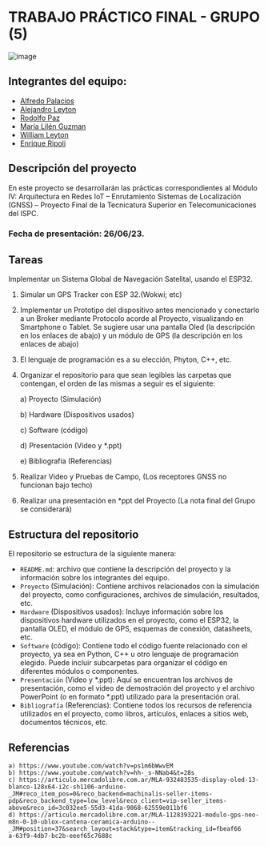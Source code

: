 # TRABAJO PRÁCTICO FINAL - GRUPO (5)
![image](https://github.com/ISPC-TST-ARQUITECTURA-Y-CONECTIVIDAD/tareafinal-grupo-5/assets/108815579/ebaab621-8be8-48d9-83bd-b25fadb3433d)


## Integrantes del equipo:
- [Alfredo Palacios](https://github.com/alfredop37)
- [Alejandro Leyton](https://github.com/leytonale)
- [Rodolfo Paz](https://github.com/domi74)
- [María Lilén Guzman](https://github.com/lilenguzman01)
- [William Leyton](https://github.com/wleyton89)
- [Enrique Ripoli](https://github.com/enriqueripoli)

## Descripción del proyecto
En este proyecto se desarrollarán las prácticas correspondientes al Módulo IV: Arquitectura en Redes IoT – Enrutamiento Sistemas de Localización (GNSS) – Proyecto Final de la Tecnicatura Superior en Telecomunicaciones del ISPC.

### Fecha de presentación: 26/06/23.
## Tareas
Implementar un Sistema Global de Navegación Satelital, usando el ESP32.
1) Simular un GPS Tracker con ESP 32.(Wokwi; etc)

2) Implementar un Prototipo del dispositivo antes mencionado y conectarlo a
un Broker mediante Protocolo acorde al Proyecto, visualizando en
Smartphone o Tablet. Se sugiere usar una pantalla Oled (la descripción en
los enlaces de abajo) y un módulo de GPS (la descripción en los enlaces
de abajo)

3) El lenguaje de programación es a su elección, Phyton, C++, etc.

4) Organizar el repositorio para que sean legibles las carpetas que contengan, el orden de las mismas a seguir es el siguiente:
   
    a) Proyecto (Simulación)
   
    b) Hardware (Dispositivos usados)

    c) Software (código)

    d) Presentación (Video y *.ppt)

    e) Bibliografía (Referencias)
   
6) Realizar Video y Pruebas de Campo, (Los receptores GNSS no funcionan
bajo techo)

7) Realizar una presentación en *ppt del Proyecto (La nota final del Grupo se
considerará)



## Estructura del repositorio
El repositorio se estructura de la siguiente manera:
- `README.md`: archivo que contiene la descripción del proyecto y la información sobre los integrantes del equipo.
- `Proyecto` (Simulación): Contiene archivos relacionados con la simulación del proyecto, como configuraciones, archivos de simulación, resultados, etc.
- `Hardware` (Dispositivos usados): Incluye información sobre los dispositivos hardware utilizados en el proyecto, como el ESP32, la pantalla OLED, el módulo de GPS, esquemas de conexión, datasheets, etc.
- `Software` (código): Contiene todo el código fuente relacionado con el proyecto, ya sea en Python, C++ u otro lenguaje de programación elegido. Puede incluir subcarpetas para organizar el código en diferentes módulos o componentes.
- `Presentación` (Video y *.ppt): Aquí se encuentran los archivos de presentación, como el video de demostración del proyecto y el archivo PowerPoint (o en formato *.ppt) utilizado para la presentación oral.
- `Bibliografía` (Referencias): Contiene todos los recursos de referencia utilizados en el proyecto, como libros, artículos, enlaces a sitios web, documentos técnicos, etc.

## Referencias
    a) https://www.youtube.com/watch?v=ps1m6bWwvEM
    b) https://www.youtube.com/watch?v=hh-_s-NNab4&t=28s
    c) https://articulo.mercadolibre.com.ar/MLA-932483535-display-oled-13-
    blanco-128x64-i2c-sh1106-arduino-
    _JM#reco_item_pos=0&reco_backend=machinalis-seller-items-
    pdp&reco_backend_type=low_level&reco_client=vip-seller_items-
    above&reco_id=3c032ee5-55d3-41da-9068-62559e011bf6
    d) https://articulo.mercadolibre.com.ar/MLA-1128393221-modulo-gps-neo-
    m8n-0-10-ublox-cantena-ceramica-arduino--
    _JM#position=37&search_layout=stack&type=item&tracking_id=fbeaf66
    a-63f9-4db7-bc2b-eeef65c7688c

